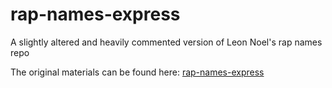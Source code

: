 # rap-names-express
A slightly altered and heavily commented version of Leon Noel's rap names repo

The original materials can be found here: [rap-names-express](https://github.com/100devs/rap-names-express)
